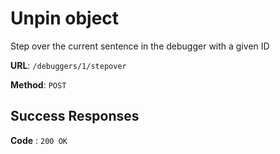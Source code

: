 # Unpin object

Step over the current sentence in the debugger with a given ID

**URL**: `/debuggers/1/stepover`

**Method**: `POST`

## Success Responses

**Code** : `200 OK`